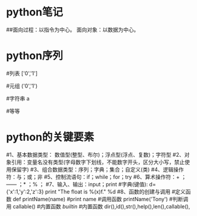 # python笔记

##面向过程：以指令为中心。 面向对象：以数据为中心。

# python序列

#列表   ['0','1']  

#元组   ('0','1')

#字符串  a 

#等等

# python的关键要素
#1、基本数据类型： 数值型(整型、布尔)；浮点型(浮点、复数)；字符型
#2、对象引用：变量名没有类型(字母数字下划线，不能数字开头，区分大小写，禁止使用保留字)
#3、组合数据类型：序列；字典；集合；自定义(类)
#4、逻辑操作符：与；或；非
#5、控制流语句：if；while；for；try
#6、算术操作符：+ ；—— ；* ；% ；
#7、输入、输出：input；print
#字典(键值):  d={'x':1,'y':2,'z':3}   print "The float is %(x)f." %d
#8、函数的创建与调用
#定义函数 def printName(name) #print name
#调用函数 printName('Tony')
#判断调用 callable()
#内置函数 _builtin_
#内置函数 dir(),id(),str(),help(),len(),callable(),
